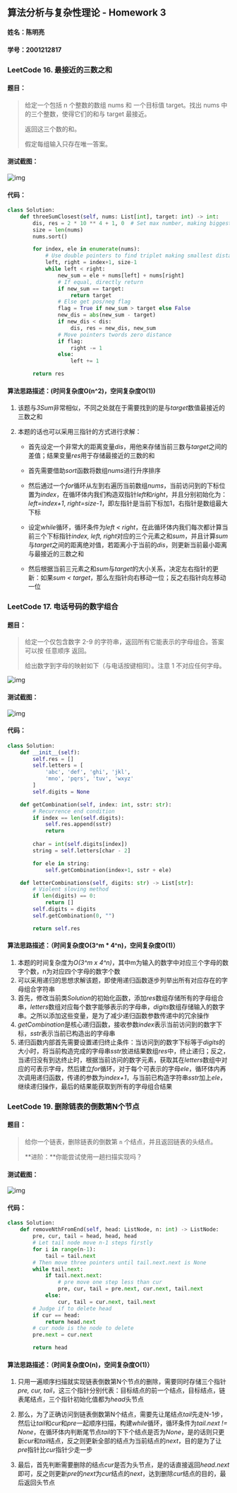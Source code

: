 ## 算法分析与复杂性理论 - Homework 3

#### 姓名：陈明亮

#### 学号：2001212817



### LeetCode 16. 最接近的三数之和

#### 题目：

> 给定一个包括 n 个整数的数组 nums 和 一个目标值 target。找出 nums 中的三个整数，使得它们的和与 target 最接近。
>
> 返回这三个数的和。
>
> 假定每组输入只存在唯一答案。

#### 测试截图：

![img](https://github.com/Palette25/Algo-2021/blob/main/Homework3/figures/1.jpg)

#### 代码：

```python
class Solution:
    def threeSumClosest(self, nums: List[int], target: int) -> int:
        dis, res = 2 * 10 ** 4 + 1, 0  # Set max number, making biggest distance
        size = len(nums)
        nums.sort()

        for index, ele in enumerate(nums):
            # Use double pointers to find triplet making smallest distance
            left, right = index+1, size-1
            while left < right:
                new_sum = ele + nums[left] + nums[right]
                # If equal, directly return
                if new_sum == target:
                    return target
                # Else get pos/neg flag
                flag = True if new_sum > target else False
                new_dis = abs(new_sum - target)
                if new_dis < dis:
                    dis, res = new_dis, new_sum
                # Move pointers twords zero distance
                if flag:
                    right -= 1
                else:
                    left += 1

        return res
```

#### 算法思路描述：(时间复杂度O(n^2)，空间复杂度O(1))

1. 该题与*3Sum*非常相似，不同之处就在于需要找到的是与*target*数值最接近的三数之和

2. 本题的话也可以采用三指针的方式进行求解：

   - 首先设定一个非常大的距离变量*dis*，用他来存储当前三数与*target*之间的差值；结果变量*res*用于存储最接近的三数的和

   - 首先需要借助*sort*函数将数组*nums*进行升序排序

   - 然后通过一个*for*循环从左到右遍历当前数组*nums*，当前访问到的下标位置为*index*，在循环体内我们构造双指针*left*和*right*，并且分别初始化为：*left=index+1*, *right=size-1*，即左指针是当前下标加1，右指针是数组最大下标

   - 设定*while*循环，循环条件为*left < right*，在此循环体内我们每次都计算当前三个下标指针*index, left, right*对应的三个元素之和*sum*，并且计算*sum*与*target*之间的距离绝对值，若距离小于当前的*dis*，则更新当前最小距离与最接近的三数之和

   - 然后根据当前三元素之和*sum*与*target*的大小关系，决定左右指针的更新：如果*sum < target*，那么左指针向右移动一位；反之右指针向左移动一位

     

### LeetCode 17. 电话号码的数字组合

#### 题目：

> 给定一个仅包含数字 2-9 的字符串，返回所有它能表示的字母组合。答案可以按 任意顺序 返回。
>
> 给出数字到字母的映射如下（与电话按键相同）。注意 1 不对应任何字母。
>

![img](https://github.com/Palette25/Algo-2021/blob/main/Homework3/figures/0.jpg)

#### 测试截图：

![img](https://github.com/Palette25/Algo-2021/blob/main/Homework3/figures/2.jpg)

#### 代码：

```python
class Solution:
    def __init__(self):
        self.res = []
        self.letters = [
            'abc', 'def', 'ghi', 'jkl', 
            'mno', 'pqrs', 'tuv', 'wxyz'
        ]
        self.digits = None

    def getCombination(self, index: int, sstr: str):
        # Recurrence end condition
        if index == len(self.digits):
            self.res.append(sstr)
            return
        
        char = int(self.digits[index])
        string = self.letters[char - 2]

        for ele in string:
            self.getCombination(index+1, sstr + ele)

    def letterCombinations(self, digits: str) -> List[str]:
        # Violent sloving method
        if len(digits) == 0:
            return []
        self.digits = digits
        self.getCombination(0, "")

        return self.res
```

#### 算法思路描述：（时间复杂度O(3^m * 4^n)，空间复杂度O(1)）

1. 本题的时间复杂度为*O(3^m x 4^n)*，其中m为输入的数字中对应三个字母的数字个数，n为对应四个字母的数字个数
2. 可以采用递归的思想求解该题，即使用递归函数逐步列举出所有对应存在的字母组合字符串
3. 首先，修改当前类*Solution*的初始化函数，添加*res*数组存储所有的字母组合串，*letters*数组对应每个数字能够表示的字母串，*digits*数组存储输入的数字串。之所以添加这些变量，是为了减少递归函数参数传递中的冗余操作
4. *getCombination*是核心递归函数，接收参数*index*表示当前访问到的数字下标，*sstr*表示当前已构造出的字母串
5. 递归函数内部首先需要设置递归终止条件：当访问到的数字下标等于*digits*的大小时，将当前构造完成的字母串*sstr*放进结果数组*res*中，终止递归；反之，当递归没有到达终止时，根据当前访问的数字元素，获取其在*letters*数组中对应的可表示字母，然后建立*for*循环，对于每个可表示的字母*ele*，循环体内再次调用递归函数，传递的参数为*index+1*，与当前已构造字符串*sstr*加上*ele*，继续递归操作，最后的结果能获取到所有的字母组合结果



### LeetCode 19. 删除链表的倒数第N个节点

#### 题目：

> 给你一个链表，删除链表的倒数第 `n` 个结点，并且返回链表的头结点。
>
> **进阶：**你能尝试使用一趟扫描实现吗？

#### 测试截图：

![img](https://github.com/Palette25/Algo-2021/blob/main/Homework3/figures/3.jpg)

#### 代码：

```python
class Solution:
    def removeNthFromEnd(self, head: ListNode, n: int) -> ListNode:
        pre, cur, tail = head, head, head
        # Let tail node move n-1 steps firstly
        for i in range(n-1):
            tail = tail.next
        # Then move three pointers until tail.next.next is None
        while tail.next:
            if tail.next.next: 
                # pre move one step less than cur
                pre, cur, tail = pre.next, cur.next, tail.next
            else:
                cur, tail = cur.next, tail.next
        # Judge if to delete head
        if cur == head:
            return head.next        
        # cur node is the node to delete
        pre.next = cur.next

        return head
```

#### 算法思路描述：（时间复杂度O(n)，空间复杂度O(1)）

1. 只用一遍顺序扫描就实现链表倒数第N个节点的删除，需要同时存储三个指针*pre, cur, tail*，这三个指针分别代表：目标结点的前一个结点，目标结点，链表尾结点，三个指针初始化值都为*head*头节点

2. 那么，为了正确访问到链表倒数第N个结点，需要先让尾结点*tail*先走N-1步，然后让*tail*和*cur*和*pre*一起顺序扫描，构建*while*循环，循环条件为*tail.next != None*，在循环体内判断尾节点*tail*的下下个结点是否为*None*，是的话则只更新*cur*和*tail*结点，反之则更新全部的结点为当前结点的*next*，目的是为了让*pre*指针比*cur*指针少走一步

3. 最后，首先判断需要删除的结点*cur*是否为头节点，是的话直接返回*head.next*即可，反之则更新*pre*的*next*为*cur*结点的*next*，达到删除*cur*结点的目的，最后返回头节点

   

